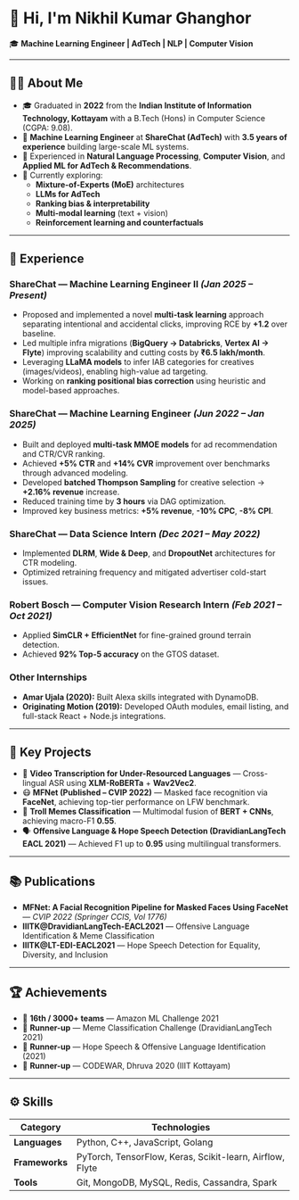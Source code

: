 # 👋 Hi, I'm Nikhil Kumar Ghanghor

🎓 **Machine Learning Engineer | AdTech | NLP | Computer Vision**

---

## 🧑‍💻 About Me  

- 🎓 Graduated in **2022** from the **Indian Institute of Information Technology, Kottayam** with a B.Tech (Hons) in Computer Science (CGPA: 9.08).  
- 💼 **Machine Learning Engineer** at **ShareChat (AdTech)** with **3.5 years of experience** building large-scale ML systems.  
- 🔬 Experienced in **Natural Language Processing**, **Computer Vision**, and **Applied ML for AdTech & Recommendations**.  
- 🌱 Currently exploring:  
  - **Mixture-of-Experts (MoE)** architectures  
  - **LLMs for AdTech**  
  - **Ranking bias & interpretability**  
  - **Multi-modal learning** (text + vision)
  - **Reinforcement learning and counterfactuals**

---

## 💼 Experience  

### **ShareChat — Machine Learning Engineer II** *(Jan 2025 – Present)*  
- Proposed and implemented a novel **multi-task learning** approach separating intentional and accidental clicks, improving RCE by **+1.2** over baseline.  
- Led multiple infra migrations (**BigQuery → Databricks**, **Vertex AI → Flyte**) improving scalability and cutting costs by **₹6.5 lakh/month**.  
- Leveraging **LLaMA models** to infer IAB categories for creatives (images/videos), enabling high-value ad targeting.  
- Working on **ranking positional bias correction** using heuristic and model-based approaches.  

### **ShareChat — Machine Learning Engineer** *(Jun 2022 – Jan 2025)*  
- Built and deployed **multi-task MMOE models** for ad recommendation and CTR/CVR ranking.  
- Achieved **+5% CTR** and **+14% CVR** improvement over benchmarks through advanced modeling.  
- Developed **batched Thompson Sampling** for creative selection → **+2.16% revenue** increase.  
- Reduced training time by **3 hours** via DAG optimization.  
- Improved key business metrics: **+5% revenue**, **-10% CPC**, **-8% CPI**.  

### **ShareChat — Data Science Intern** *(Dec 2021 – May 2022)*  
- Implemented **DLRM**, **Wide & Deep**, and **DropoutNet** architectures for CTR modeling.  
- Optimized retraining frequency and mitigated advertiser cold-start issues.  

### **Robert Bosch — Computer Vision Research Intern** *(Feb 2021 – Oct 2021)*  
- Applied **SimCLR + EfficientNet** for fine-grained ground terrain detection.  
- Achieved **92% Top-5 accuracy** on the GTOS dataset.  

### **Other Internships**  
- **Amar Ujala (2020):** Built Alexa skills integrated with DynamoDB.  
- **Originating Motion (2019):** Developed OAuth modules, email listing, and full-stack React + Node.js integrations.  

---

## 🚀 Key Projects  

- 🧠 **Video Transcription for Under-Resourced Languages** — Cross-lingual ASR using **XLM-RoBERTa** + **Wav2Vec2**.  
- 😷 **MFNet (Published – CVIP 2022)** — Masked face recognition via **FaceNet**, achieving top-tier performance on LFW benchmark.  
- 📱 **Troll Memes Classification** — Multimodal fusion of **BERT + CNNs**, achieving macro-F1 **0.55**.  
- 🗣️ **Offensive Language & Hope Speech Detection (DravidianLangTech EACL 2021)** — Achieved F1 up to **0.95** using multilingual transformers.  

---

## 📚 Publications  

- **MFNet: A Facial Recognition Pipeline for Masked Faces Using FaceNet** — *CVIP 2022 (Springer CCIS, Vol 1776)*  
- **IIITK@DravidianLangTech-EACL2021** — Offensive Language Identification & Meme Classification  
- **IIITK@LT-EDI-EACL2021** — Hope Speech Detection for Equality, Diversity, and Inclusion  

---

## 🏆 Achievements  

- 🥇 **16th / 3000+ teams** — Amazon ML Challenge 2021  
- 🥈 **Runner-up** — Meme Classification Challenge (DravidianLangTech 2021)  
- 🥉 **Runner-up** — Hope Speech & Offensive Language Identification (2021)  
- 🥈 **Runner-up** — CODEWAR, Dhruva 2020 (IIIT Kottayam)  

---

## ⚙️ Skills  

| Category | Technologies |
|-----------|---------------|
| **Languages** | Python, C++, JavaScript, Golang |
| **Frameworks** | PyTorch, TensorFlow, Keras, Scikit-learn, Airflow, Flyte |
| **Tools** | Git, MongoDB, MySQL, Redis, Cassandra, Spark

